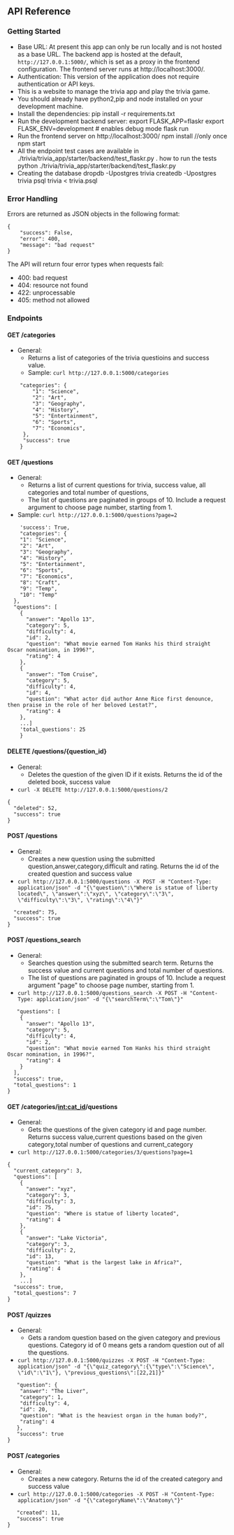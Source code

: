 ## API Reference

### Getting Started
- Base URL: At present this app can only be run locally and is not hosted as a base URL. The backend app is hosted at the default, `http://127.0.0.1:5000/`, which is set as a proxy in the frontend configuration. The frontend server runs at http://localhost:3000/.
- Authentication: This version of the application does not require authentication or API keys. 
- This is a website to manage the trivia app and play the trivia game.
- You should already have python2,pip and node installed on your development machine.
- Install the dependencies:
       pip install -r requirements.txt
- Run the development backend server:
       export FLASK_APP=flaskr
       export FLASK_ENV=development # enables debug mode
       flask run
- Run the frontend server on http://localhost:3000/
       npm install //only once
       npm start
- All the endpoint test cases are available in ./trivia/trivia_app/starter/backend/test_flaskr.py . how to run the tests
       python ./trivia/trivia_app/starter/backend/test_flaskr.py 
- Creating the database
       dropdb -Upostgres trivia
       createdb -Upostgres trivia
       psql trivia < trivia.psql
       

### Error Handling
Errors are returned as JSON objects in the following format:
```
{
    "success": False, 
    "error": 400,
    "message": "bad request"
}
```
The API will return four error types when requests fail:
- 400: bad request
- 404: resource not found
- 422: unprocessable
- 405: method not allowed

### Endpoints 
#### GET /categories
- General:
    - Returns a list of categories of the trivia questioins and success value.
    - Sample: `curl http://127.0.0.1:5000/categories`

``` {
    "categories": {
        "1": "Science",
        "2": "Art",
        "3": "Geography",
        "4": "History",
        "5": "Entertainment",
        "6": "Sports",
        "7": "Economics",
     },
     "success": true
    }
```

#### GET /questions
- General:
    - Returns a list of current questions for trivia, success value, all categories and total number of questions,
    - The list of questions are paginated in groups of 10. Include a request argument to choose page number, starting from 1. 
- Sample: `curl http://127.0.0.1:5000/questions?page=2`
``` {
    'success': True,
    "categories": {
    "1": "Science",
    "2": "Art",
    "3": "Geography",
    "4": "History",
    "5": "Entertainment",
    "6": "Sports",
    "7": "Economics",
    "8": "Craft",
    "9": "Temp",
    "10": "Temp"
  },
  "questions": [
    {
      "answer": "Apollo 13",
      "category": 5,
      "difficulty": 4,
      "id": 2,
      "question": "What movie earned Tom Hanks his third straight Oscar nomination, in 1996?",
      "rating": 4
    },
    {
      "answer": "Tom Cruise",
      "category": 5,
      "difficulty": 4,
      "id": 4,
      "question": "What actor did author Anne Rice first denounce, then praise in the role of her beloved Lestat?",
      "rating": 4
    }, 
    ...]
    'total_questions': 25
    }
```

#### DELETE /questions/{question_id}
- General:
    - Deletes the question of the given ID if it exists. Returns the id of the deleted book, success value
- `curl -X DELETE http://127.0.0.1:5000/questions/2`
```
{
  "deleted": 52,
  "success": true
}
```

#### POST /questions
- General:
    - Creates a new question using the submitted question,answer,category,difficult and rating. Returns the id of the created question and success value
- `curl http://127.0.0.1:5000/questions -X POST -H "Content-Type: application/json" -d "{\"question\":\"Where is statue of liberty located\", \"answer\":\"xyz\", \"category\":\"3\", \"difficulty\":\"3\", \"rating\":\"4\"}"`

```{
  "created": 75,
  "success": true
}
```

#### POST /questions_search
- General:
    - Searches question using the submitted search term. Returns the  success value and current questions and total number of questions.
    - The list of questions are paginated in groups of 10. Include a request argument "page" to choose page number, starting from 1. 
- `curl http://127.0.0.1:5000/questions_search -X POST -H "Content-Type: application/json" -d "{\"searchTerm\":\"Tom\"}"`

```{
   "questions": [
    {
      "answer": "Apollo 13",
      "category": 5,
      "difficulty": 4,
      "id": 2,
      "question": "What movie earned Tom Hanks his third straight Oscar nomination, in 1996?",
      "rating": 4
    }
  ],
  "success": true,
  "total_questions": 1
}
```

#### GET /categories/<int:cat_id>/questions
- General:
    - Gets the questions of the given category id and page number. Returns success value,current questions based on the given category,total number of questions and                          current_category
- `curl http://127.0.0.1:5000/categories/3/questions?page=1`
```
{
  "current_category": 3,
  "questions": [
    {
      "answer": "xyz",
      "category": 3,
      "difficulty": 3,
      "id": 75,
      "question": "Where is statue of liberty located",
      "rating": 4
    },
    {
      "answer": "Lake Victoria",
      "category": 3,
      "difficulty": 2,
      "id": 13,
      "question": "What is the largest lake in Africa?",
      "rating": 4
    },
    ...]
  "success": true,
  "total_questions": 7
}
```

#### POST /quizzes
- General:
    - Gets a random question based on the given category and previous questions. Category id of 0 means gets a random question out of all the questions. 
- `curl http://127.0.0.1:5000/quizzes -X POST -H "Content-Type: application/json" -d "{\"quiz_category\":{\"type\":\"Science\", \"id\":\"1\"}, \"previous_questions\":[22,21]}"`

```{
   "question": {
    "answer": "The Liver",
    "category": 1,
    "difficulty": 4,
    "id": 20,
    "question": "What is the heaviest organ in the human body?",
    "rating": 4
   },
   "success": true
}
```

#### POST /categories
- General:
    - Creates a new category. Returns the id of the created category and success value
- `curl http://127.0.0.1:5000/categories -X POST -H "Content-Type: application/json" -d "{\"categoryName\":\"Anatomy\"}"`

```{
   "created": 11,
   "success": true
}
```
